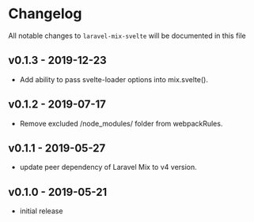 # Changelog

All notable changes to `laravel-mix-svelte` will be documented in this file

## v0.1.3 - 2019-12-23

- Add ability to pass svelte-loader options into mix.svelte().

## v0.1.2 - 2019-07-17

- Remove excluded /node_modules/ folder from webpackRules.

## v0.1.1 - 2019-05-27

- update peer dependency of Laravel Mix to v4 version.

## v0.1.0 - 2019-05-21

- initial release
